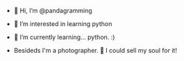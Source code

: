 - 👋 Hi, I’m @pandagramming
- 👀 I’m interested in learning python
- 🌱 I’m currently learning... python. :)

- Besideds I'm a photographer. 📸  I could sell my soul for it!

<!---
pandagramming/pandagramming is a ✨ special ✨ repository because its `README.md` (this file) appears on your GitHub profile.
You can click the Preview link to take a look at your changes.
--->
